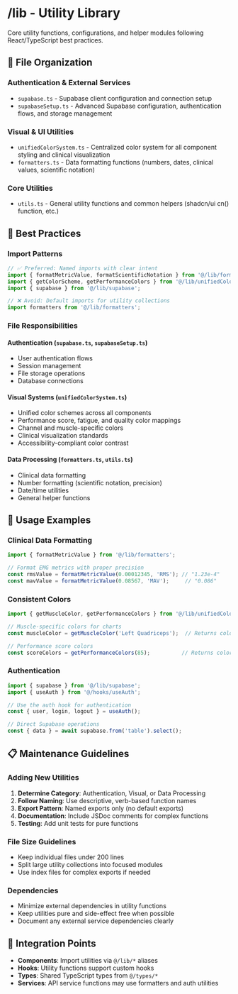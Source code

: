 # /lib - Utility Library

Core utility functions, configurations, and helper modules following React/TypeScript best practices.

## 📁 File Organization

### **Authentication & External Services**
- `supabase.ts` - Supabase client configuration and connection setup
- `supabaseSetup.ts` - Advanced Supabase configuration, authentication flows, and storage management

### **Visual & UI Utilities**  
- `unifiedColorSystem.ts` - Centralized color system for all component styling and clinical visualization
- `formatters.ts` - Data formatting functions (numbers, dates, clinical values, scientific notation)

### **Core Utilities**
- `utils.ts` - General utility functions and common helpers (shadcn/ui cn() function, etc.)

## 🎯 Best Practices

### **Import Patterns**
```typescript
// ✅ Preferred: Named imports with clear intent
import { formatMetricValue, formatScientificNotation } from '@/lib/formatters';
import { getColorScheme, getPerformanceColors } from '@/lib/unifiedColorSystem';
import { supabase } from '@/lib/supabase';

// ❌ Avoid: Default imports for utility collections
import formatters from '@/lib/formatters';
```

### **File Responsibilities**

#### **Authentication (`supabase.ts`, `supabaseSetup.ts`)**
- User authentication flows
- Session management
- File storage operations
- Database connections

#### **Visual Systems (`unifiedColorSystem.ts`)**  
- Unified color schemes across all components
- Performance score, fatigue, and quality color mappings
- Channel and muscle-specific colors
- Clinical visualization standards
- Accessibility-compliant color contrast

#### **Data Processing (`formatters.ts`, `utils.ts`)**
- Clinical data formatting
- Number formatting (scientific notation, precision)
- Date/time utilities
- General helper functions

## 🔧 Usage Examples

### **Clinical Data Formatting**
```typescript
import { formatMetricValue } from '@/lib/formatters';

// Format EMG metrics with proper precision
const rmsValue = formatMetricValue(0.00012345, 'RMS'); // "1.23e-4"
const mavValue = formatMetricValue(0.08567, 'MAV');     // "0.086"
```

### **Consistent Colors**
```typescript
import { getMuscleColor, getPerformanceColors } from '@/lib/unifiedColorSystem';

// Muscle-specific colors for charts
const muscleColor = getMuscleColor('Left Quadriceps');  // Returns color scheme object

// Performance score colors
const scoreColors = getPerformanceColors(85);          // Returns color scheme for excellent performance
```

### **Authentication**
```typescript
import { supabase } from '@/lib/supabase';
import { useAuth } from '@/hooks/useAuth';

// Use the auth hook for authentication
const { user, login, logout } = useAuth();

// Direct Supabase operations
const { data } = await supabase.from('table').select();
```

## 📋 Maintenance Guidelines

### **Adding New Utilities**
1. **Determine Category**: Authentication, Visual, or Data Processing
2. **Follow Naming**: Use descriptive, verb-based function names
3. **Export Pattern**: Named exports only (no default exports)
4. **Documentation**: Include JSDoc comments for complex functions
5. **Testing**: Add unit tests for pure functions

### **File Size Guidelines**
- Keep individual files under 200 lines
- Split large utility collections into focused modules
- Use index files for complex exports if needed

### **Dependencies**
- Minimize external dependencies in utility functions
- Keep utilities pure and side-effect free when possible
- Document any external service dependencies clearly

## 🚀 Integration Points

- **Components**: Import utilities via `@/lib/*` aliases
- **Hooks**: Utility functions support custom hooks
- **Types**: Shared TypeScript types from `@/types/*`
- **Services**: API service functions may use formatters and auth utilities